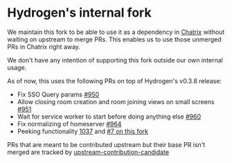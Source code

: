 # Hydrogen's internal fork

We maintain this fork to be able to use it as a dependency in [Chatrix](https://github.com/Automattic/Chatrix) without waiting on upstream to merge PRs. This enables us to use those unmerged PRs in Chatrix right away.

We don't have any intention of supporting this fork outside our own internal usage.

As of now, this uses the following PRs on top of Hydrogen's v0.3.8 release:

- Fix SSO Query params [#950](https://github.com/vector-im/hydrogen-web/pull/950)
- Allow closing room creation and room joining views on small screens [#951](https://github.com/vector-im/hydrogen-web/pull/951)
- Wait for service worker to start before doing anything else [#960](https://github.com/vector-im/hydrogen-web/pull/960)
- Fix normalizing of homeserver [#964](https://github.com/vector-im/hydrogen-web/pull/964)
- Peeking functionality [1037](https://github.com/vector-im/hydrogen-web/pull/1037) and [#7 on this fork](https://github.com/Automattic/hydrogen-web/pull/7)

PRs that are meant to be contributed upstream but their base PR isn't merged are tracked by 
[upstream-contribution-candidate](https://github.com/Automattic/hydrogen-web/labels/upstream-contribution-candidate)


